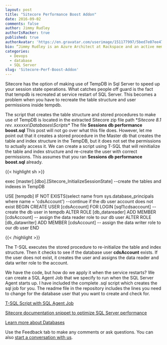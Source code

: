 ```yaml
---
layout: post
title: "Sitecore Performance Boost Addon"
date: 2016-09-02
comments: false
author: Jimmy Rudley
authorIsRacker: true
published: true
authorAvatar: 'https://en.gravatar.com/userimage/151177997/5bed7e07ee47533cbd34b951d463bcb7.jpg'
bio: “Jimmy Rudley is an Azure Architect at Rackspace and an active member of the Azure community. He focuses on solving large and complex architecture and automation problems within Azure."
categories:
  - Devops
  - database
  - SQL Server
slug: 'Sitecore-Perf-Boost-Addon' 
---
```


Sitecore has the option of making use of TempDB in Sql Server to speed up your session state operations. What catches people off guard is the fact that tempdb is recreated at service restart of SQL Server. This becomes a problem when you have to recreate the table structure and user permissions inside tempdb.

<!--more-->

The script that creates the table structure and stored procedures to make use of TempDB is located in the extracted Sitecore zip file path **Sitecore 8.1 rev. xxxxxx\Databases\Scripts\**  The file **Sessions db performance boost.sql** This post will not go over what this file does. However, let me point out that it creates a stored procedure in the Master db that creates the table and index structure in the TempDB, but it does not set the permissions to actually access it. We can create a script using T-SQL that will reinitialize the table and index structure and re-create the user with correct permissions. This assumes that you ran **Sessions db performance boost.sql** already.

{{< highlight sh >}}

exec [master].[dbo].[Sitecore_InitializeSessionState] --create the tables and indexes in TempDB

USE [tempdb]
IF NOT EXISTS(select name from sys.database_principals where name = 'cdsAccount') --continue if the db user account does not exist
BEGIN
CREATE USER [cdsAccount] FOR LOGIN [sql1\cdsaccount] --create the db user in tempdb
ALTER ROLE [db_datareader] ADD MEMBER [cdsAccount] -- assign the data reader role to our db user
ALTER ROLE [db_datawriter] ADD MEMBER [cdsAccount] -- assign the data writer role to our db user
END

{{< /highlight >}}

The T-SQL executes the stored procedure to re-initialize the table and index structure. Then it checks to see if the database user **cdsAccount** exists. If the user does not exist, it creates the user and assigns the data reader and data writer role to the account.

We have the code, but how do we apply it when the service restarts? We can create a SQL Agent Job that we specify to run when the SQL Server Agent starts up. I have included the complete .sql script which creates the sql job for you. The readme file in the repository includes the lines you need to change for the database user that you want to create and check for.

[T-SQL Script with SQL Agent Job](https://github.com/jrudley/Sitecore-Sql-Perf-Addon)

[Sitecore documentation snippet to optimize SQL Server performance](https://doc.sitecore.net/sitecore_experience_platform/setting_up__maintaining/xdb/session_state/walkthrough_configure_a_shared_session_state_database_using_the_sql_server_provider)

<a class="cta blue" id="cta" href="https://www.rackspace.com/dba-services">Learn more about Databases</a>

Use the Feedback tab to make any comments or ask questions. You can also [start a conversation with us](https://www.rackspace.com/contact).
